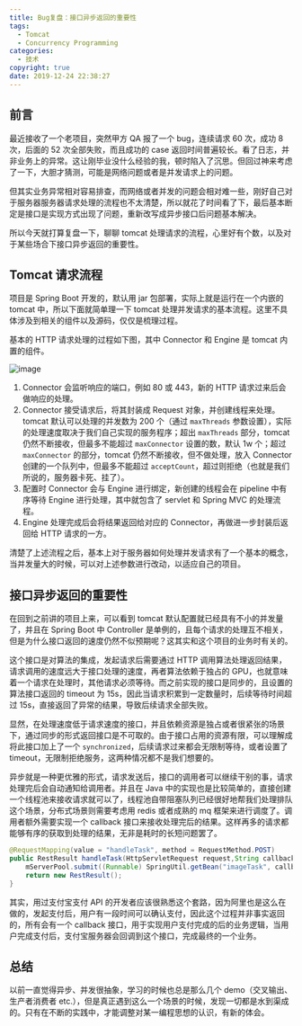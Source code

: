 ```yaml
---
title: Bug复盘：接口异步返回的重要性
tags:
  - Tomcat
  - Concurrency Programming
categories:
  - 技术
copyright: true
date: 2019-12-24 22:38:27
---
```


## 前言

最近接收了一个老项目，突然甲方 QA 报了一个 bug，连续请求 60 次，成功 8 次，后面的 52 次全部失败，而且成功的 case 返回时间普遍较长。看了日志，并非业务上的异常。这让刚毕业没什么经验的我，顿时陷入了沉思。但回过神来考虑了一下，大胆才猜测，可能是网络问题或者是并发请求上的问题。

但其实业务异常相对容易排查，而网络或者并发的问题会相对难一些，刚好自己对于服务器服务器请求处理的流程也不太清楚，所以就花了时间看了下，最后基本断定是接口是实现方式出现了问题，重新改写成异步接口后问题基本解决。

所以今天就打算复盘一下，聊聊 tomcat 处理请求的流程，心里好有个数，以及对于某些场合下接口异步返回的重要性。

<!-- more -->

## Tomcat 请求流程

项目是 Spring Boot 开发的，默认用 jar 包部署，实际上就是运行在一个内嵌的 tomcat 中，所以下面就简单理一下 tomcat 处理并发请求的基本流程。这里不具体涉及到相关的组件以及源码，仅仅是梳理过程。

基本的 HTTP 请求处理的过程如下图，其中 Connector 和 Engine 是 tomcat 内置的组件。

![image](https://blog-20190524.oss-cn-hangzhou.aliyuncs.com/images/bug-review-importance-of-interface-async-return/697102-20191220143807747-1782228901.png?x-oss-process=style/logo)

1. Connector 会监听响应的端口，例如 80 或 443，新的 HTTP 请求过来后会做响应的处理。
2. Connector 接受请求后，将其封装成 Request 对象，并创建线程来处理。tomcat 默认可以处理的并发数为 200 个（通过 `maxThreads` 参数设置），实际的处理速度取决于我们自己实现的服务程序；超出 `maxThreads` 部分，tomcat 仍然不断接收，但最多不能超过 `maxConnector` 设置的数，默认 1w 个；超过 `maxConnector` 的部分，tomcat 仍然不断接收，但不做处理，放入 Connector 创建的一个队列中，但最多不能超过 `acceptCount`，超过则拒绝（也就是我们所说的，服务器卡死、挂了）。
3. 配置时 Connector 会与 Engine 进行绑定，新创建的线程会在 pipeline 中有序等待 Engine 进行处理，其中就包含了 servlet 和 Spring MVC 的处理流程。
4. Engine 处理完成后会将结果返回给对应的 Connector，再做进一步封装后返回给 HTTP 请求的一方。

清楚了上述流程之后，基本上对于服务器如何处理并发请求有了一个基本的概念，当并发量大的时候，可以对上述参数进行改动，以适应自己的项目。

## 接口异步返回的重要性

在回到之前讲的项目上来，可以看到 tomcat 默认配置就已经具有不小的并发量了，并且在 Spring Boot 中 Controller 是单例的，且每个请求的处理互不相关，但是为什么接口返回的速度仍然不似预期呢？这其实和这个项目的业务时有关的。

这个接口是对算法的集成，发起请求后需要通过 HTTP 调用算法处理返回结果，请求调用的速度远大于接口处理的速度，再者算法依赖于独占的 GPU，也就意味着一个请求在处理时，其他请求必须等待。而之前实现的接口是同步的，且设置的算法接口返回的 timeout 为 15s，因此当请求积累到一定数量时，后续等待时间超过 15s，直接返回了异常的结果，导致后续请求全部失败。

显然，在处理速度低于请求速度的接口，并且依赖资源是独占或者很紧张的场景下，通过同步的形式返回接口是不可取的。由于接口占用的资源有限，可以理解成将此接口加上了一个 `synchronized`，后续请求过来都会无限制等待，或者设置了 timeout，无限制拒绝服务，这两种情况都不是我们想要的。

异步就是一种更优雅的形式，请求发送后，接口的调用者可以继续干别的事，请求处理完后会自动通知给调用者。并且在 Java 中的实现也是比较简单的，直接创建一个线程池来接收请求就可以了，线程池自带阻塞队列已经很好地帮我们处理排队这个场景，分布式场景则需要考虑用 redis 或者成熟的 mq 框架来进行调度了。调用者额外需要实现一个 callback 接口来接收处理完后的结果。这样再多的请求都能够有序的获取到处理的结果，无非是耗时的长短问题罢了。

```java
@RequestMapping(value = "handleTask", method = RequestMethod.POST)
public RestResult handleTask(HttpServletRequest request,String callbackUrl) {
    mServerPool.submit((Runnable) SpringUtil.getBean("imageTask", callbackUrl));
    return new RestResult();
}
```

其实，用过支付宝支付 API 的开发者应该很熟悉这个套路，因为阿里也是这么在做的，发起支付后，用户有一段时间可以确认支付，因此这个过程并非事实返回的，所有会有一个 callback 接口，用于实现用户支付完成的后的业务逻辑，当用户完成支付后，支付宝服务器会回调到这个接口，完成最终的一个业务。

## 总结

以前一直觉得异步、并发很抽象，学习的时候也总是那么几个 demo（交叉输出、生产者消费者 etc.），但是真正遇到这么一个场景的时候，发现一切都是水到渠成的。只有在不断的实践中，才能调整对某一编程思想的认识，有新的体会。